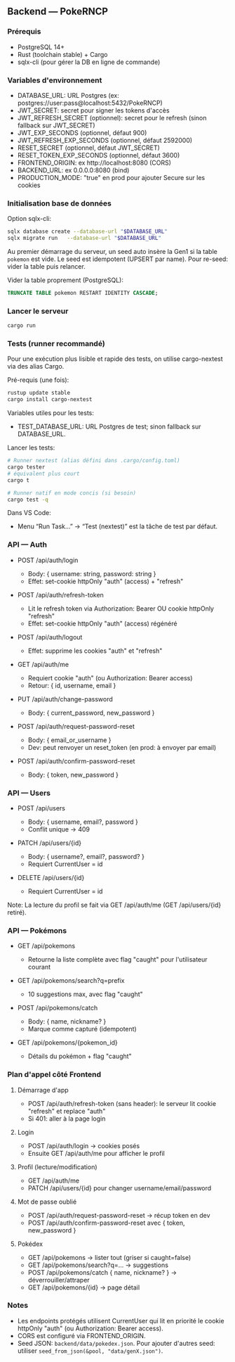 ## Backend — PokeRNCP

### Prérequis

- PostgreSQL 14+
- Rust (toolchain stable) + Cargo
- sqlx-cli (pour gérer la DB en ligne de commande)

### Variables d'environnement

- DATABASE_URL: URL Postgres (ex: postgres://user:pass@localhost:5432/PokeRNCP)
- JWT_SECRET: secret pour signer les tokens d'accès
- JWT_REFRESH_SECRET (optionnel): secret pour le refresh (sinon fallback sur JWT_SECRET)
- JWT_EXP_SECONDS (optionnel, défaut 900)
- JWT_REFRESH_EXP_SECONDS (optionnel, défaut 2592000)
- RESET_SECRET (optionnel, défaut JWT_SECRET)
- RESET_TOKEN_EXP_SECONDS (optionnel, défaut 3600)
- FRONTEND_ORIGIN: ex http://localhost:8080 (CORS)
- BACKEND_URL: ex 0.0.0.0:8080 (bind)
- PRODUCTION_MODE: "true" en prod pour ajouter Secure sur les cookies

### Initialisation base de données

Option sqlx-cli:

```bash
sqlx database create --database-url "$DATABASE_URL"
sqlx migrate run   --database-url "$DATABASE_URL"
```

Au premier démarrage du serveur, un seed auto insère la Gen1 si la table `pokemon` est vide.
Le seed est idempotent (UPSERT par name). Pour re-seed: vider la table puis relancer.

Vider la table proprement (PostgreSQL):

```sql
TRUNCATE TABLE pokemon RESTART IDENTITY CASCADE;
```

### Lancer le serveur

```bash
cargo run
```

### Tests (runner recommandé)

Pour une exécution plus lisible et rapide des tests, on utilise cargo-nextest via des alias Cargo.

Pré-requis (une fois):

```bash
rustup update stable
cargo install cargo-nextest
```

Variables utiles pour les tests:
- TEST_DATABASE_URL: URL Postgres de test; sinon fallback sur DATABASE_URL.

Lancer les tests:

```bash
# Runner nextest (alias défini dans .cargo/config.toml)
cargo tester
# équivalent plus court
cargo t

# Runner natif en mode concis (si besoin)
cargo test -q
```

Dans VS Code:
- Menu “Run Task…” → “Test (nextest)” est la tâche de test par défaut.

### API — Auth

- POST /api/auth/login

  - Body: { username: string, password: string }
  - Effet: set-cookie httpOnly "auth" (access) + "refresh"

- POST /api/auth/refresh-token

  - Lit le refresh token via Authorization: Bearer <token> OU cookie httpOnly "refresh"
  - Effet: set-cookie httpOnly "auth" (access) régénéré

- POST /api/auth/logout

  - Effet: supprime les cookies "auth" et "refresh"

- GET /api/auth/me

  - Requiert cookie "auth" (ou Authorization: Bearer access)
  - Retour: { id, username, email }

- PUT /api/auth/change-password

  - Body: { current_password, new_password }

- POST /api/auth/request-password-reset

  - Body: { email_or_username }
  - Dev: peut renvoyer un reset_token (en prod: à envoyer par email)

- POST /api/auth/confirm-password-reset
  - Body: { token, new_password }

### API — Users

- POST /api/users

  - Body: { username, email?, password }
  - Conflit unique -> 409

- PATCH /api/users/{id}

  - Body: { username?, email?, password? }
  - Requiert CurrentUser = id

- DELETE /api/users/{id}
  - Requiert CurrentUser = id

Note: La lecture du profil se fait via GET /api/auth/me (GET /api/users/{id} retiré).

### API — Pokémons

- GET /api/pokemons

  - Retourne la liste complète avec flag "caught" pour l'utilisateur courant

- GET /api/pokemons/search?q=prefix

  - 10 suggestions max, avec flag "caught"

- POST /api/pokemons/catch

  - Body: { name, nickname? }
  - Marque comme capturé (idempotent)

- GET /api/pokemons/{pokemon_id}
  - Détails du pokémon + flag "caught"

### Plan d'appel côté Frontend

1. Démarrage d'app

   - POST /api/auth/refresh-token (sans header): le serveur lit cookie "refresh" et replace "auth"
   - Si 401: aller à la page login

2. Login

   - POST /api/auth/login -> cookies posés
   - Ensuite GET /api/auth/me pour afficher le profil

3. Profil (lecture/modification)

   - GET /api/auth/me
   - PATCH /api/users/{id} pour changer username/email/password

4. Mot de passe oublié

   - POST /api/auth/request-password-reset -> récup token en dev
   - POST /api/auth/confirm-password-reset avec { token, new_password }

5. Pokédex
   - GET /api/pokemons -> lister tout (griser si caught=false)
   - GET /api/pokemons/search?q=… -> suggestions
   - POST /api/pokemons/catch { name, nickname? } -> déverrouiller/attraper
   - GET /api/pokemons/{id} -> page détail

### Notes

- Les endpoints protégés utilisent CurrentUser qui lit en priorité le cookie httpOnly "auth" (ou Authorization: Bearer access).
- CORS est configuré via FRONTEND_ORIGIN.
- Seed JSON: `backend/data/pokedex.json`. Pour ajouter d'autres seed: utiliser `seed_from_json(&pool, "data/genX.json")`.